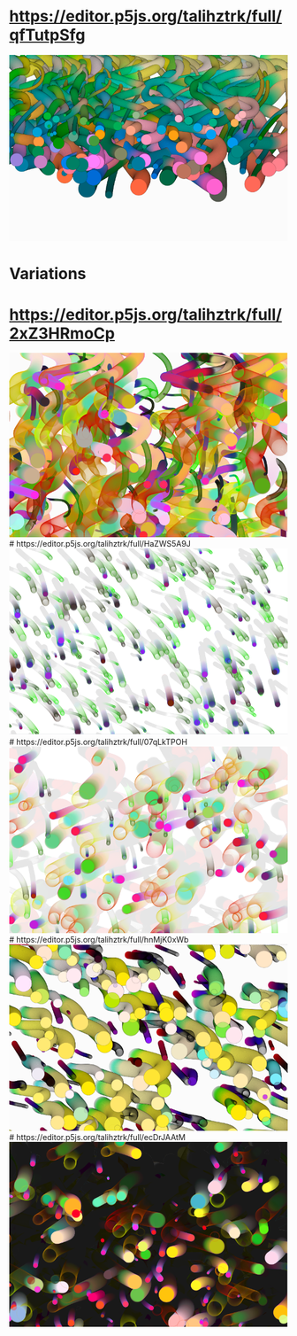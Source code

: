 # https://editor.p5js.org/talihztrk/full/qfTutpSfg

<img src="https://github.com/tztrk/Circles/blob/master/img/Screenshot_9.png">





# Variations
# https://editor.p5js.org/talihztrk/full/2xZ3HRmoCp
<img src="https://github.com/tztrk/Circles/blob/master/img/Screenshot_10.png">
# https://editor.p5js.org/talihztrk/full/HaZWS5A9J
<img src="https://github.com/tztrk/Circles/blob/master/img/Screenshot_11.png">
# https://editor.p5js.org/talihztrk/full/07qLkTPOH
<img src="https://github.com/tztrk/Circles/blob/master/img/Screenshot_12.png">
# https://editor.p5js.org/talihztrk/full/hnMjK0xWb
<img src="https://github.com/tztrk/Circles/blob/master/img/Screenshot_13.png">
# https://editor.p5js.org/talihztrk/full/ecDrJAAtM
<img src="https://github.com/tztrk/Circles/blob/master/img/Screenshot_14.png">
